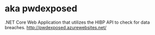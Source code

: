 # aka pwdexposed
.NET Core Web Application that utilizes the HIBP API to check for data breaches.
http://pwdexposed.azurewebsites.net/
